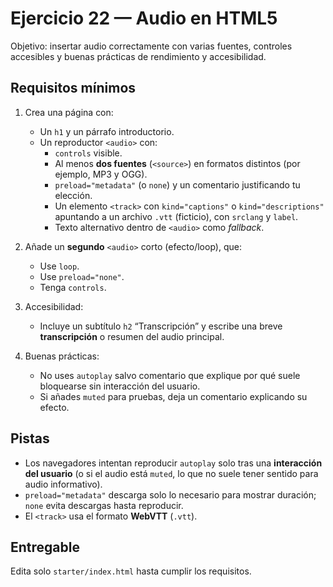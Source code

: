 # Ejercicio 22 — Audio en HTML5

Objetivo: insertar audio correctamente con varias fuentes, controles accesibles y buenas prácticas de rendimiento y accesibilidad.

## Requisitos mínimos

1. Crea una página con:

   - Un `h1` y un párrafo introductorio.
   - Un reproductor `<audio>` con:
     - `controls` visible.
     - Al menos **dos fuentes** (`<source>`) en formatos distintos (por ejemplo, MP3 y OGG).
     - `preload="metadata"` (o `none`) y un comentario justificando tu elección.
     - Un elemento `<track>` con `kind="captions"` o `kind="descriptions"` apuntando a un archivo `.vtt` (ficticio), con `srclang` y `label`.
     - Texto alternativo dentro de `<audio>` como _fallback_.

2. Añade un **segundo** `<audio>` corto (efecto/loop), que:

   - Use `loop`.
   - Use `preload="none"`.
   - Tenga `controls`.

3. Accesibilidad:

   - Incluye un subtítulo `h2` “Transcripción” y escribe una breve **transcripción** o resumen del audio principal.

4. Buenas prácticas:
   - No uses `autoplay` salvo comentario que explique por qué suele bloquearse sin interacción del usuario.
   - Si añades `muted` para pruebas, deja un comentario explicando su efecto.

## Pistas

- Los navegadores intentan reproducir `autoplay` solo tras una **interacción del usuario** (o si el audio está `muted`, lo que no suele tener sentido para audio informativo).
- `preload="metadata"` descarga solo lo necesario para mostrar duración; `none` evita descargas hasta reproducir.
- El `<track>` usa el formato **WebVTT** (`.vtt`).

## Entregable

Edita solo `starter/index.html` hasta cumplir los requisitos.
